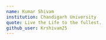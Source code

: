 ```yaml
---
name: Kumar Shivam
institution: Chandigarh University 
quote: Live the Life to the fullest.
github_user: Krshivam25
---
```

